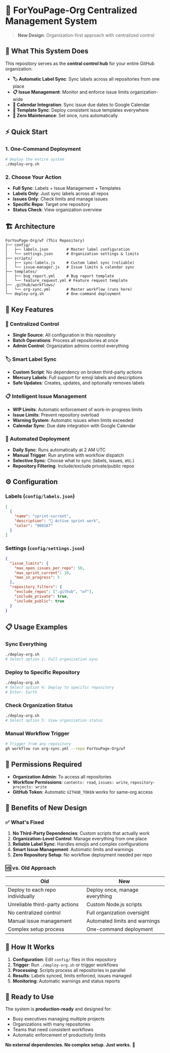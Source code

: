 # 🚀 ForYouPage-Org Centralized Management System

> **New Design**: Organization-first approach with centralized control

## 🎯 What This System Does

This repository serves as the **central control hub** for your entire GitHub organization:

- **🏷️ Automatic Label Sync**: Sync labels across all repositories from one place
- **📋 Issue Management**: Monitor and enforce issue limits organization-wide  
- **📅 Calendar Integration**: Sync issue due dates to Google Calendar
- **📝 Template Sync**: Deploy consistent issue templates everywhere
- **🔧 Zero Maintenance**: Set once, runs automatically

## ⚡ Quick Start

### 1. One-Command Deployment

```bash
# Deploy the entire system
./deploy-org.sh
```

### 2. Choose Your Action

- **Full Sync**: Labels + Issue Management + Templates
- **Labels Only**: Just sync labels across all repos
- **Issues Only**: Check limits and manage issues
- **Specific Repo**: Target one repository
- **Status Check**: View organization overview

## 🏗️ Architecture

```
ForYouPage-Org/wf (This Repository)
├── config/
│   ├── labels.json        # Master label configuration
│   └── settings.json      # Organization settings & limits
├── scripts/
│   ├── sync-labels.js     # Custom label sync (reliable)
│   └── issue-manager.js   # Issue limits & calendar sync
├── templates/
│   ├── bug_report.yml     # Bug report template
│   └── feature_request.yml # Feature request template
├── .github/workflows/
│   └── org-sync.yml       # Master workflow (runs here)
└── deploy-org.sh          # One-command deployment
```

## 🔧 Key Features

### 🎯 Centralized Control
- **Single Source**: All configuration in this repository
- **Batch Operations**: Process all repositories at once
- **Admin Control**: Organization admins control everything

### 🏷️ Smart Label Sync
- **Custom Script**: No dependency on broken third-party actions
- **Mercury Labels**: Full support for emoji labels and descriptions
- **Safe Updates**: Creates, updates, and optionally removes labels

### 📋 Intelligent Issue Management
- **WIP Limits**: Automatic enforcement of work-in-progress limits
- **Issue Limits**: Prevent repository overload
- **Warning System**: Automatic issues when limits exceeded
- **Calendar Sync**: Due date integration with Google Calendar

### 🚀 Automated Deployment
- **Daily Sync**: Runs automatically at 2 AM UTC
- **Manual Trigger**: Run anytime with workflow dispatch
- **Selective Sync**: Choose what to sync (labels, issues, etc.)
- **Repository Filtering**: Include/exclude private/public repos

## ⚙️ Configuration

### Labels (`config/labels.json`)
```json
[
  {
    "name": "sprint-current",
    "description": "🎯 Active sprint work", 
    "color": "960167"
  }
]
```

### Settings (`config/settings.json`)
```json
{
  "issue_limits": {
    "max_open_issues_per_repo": 50,
    "max_sprint_current": 10,
    "max_in_progress": 5
  },
  "repository_filters": {
    "exclude_repos": [".github", "wf"],
    "include_private": true,
    "include_public": true
  }
}
```

## 📋 Usage Examples

### Sync Everything
```bash
./deploy-org.sh
# Select option 1: Full organization sync
```

### Deploy to Specific Repository
```bash
./deploy-org.sh  
# Select option 4: Deploy to specific repository
# Enter: Earth
```

### Check Organization Status
```bash
./deploy-org.sh
# Select option 5: View organization status
```

### Manual Workflow Trigger
```bash
# Trigger from any repository
gh workflow run org-sync.yml --repo ForYouPage-Org/wf
```

## 🔐 Permissions Required

- **Organization Admin**: To access all repositories
- **Workflow Permissions**: `contents: read`, `issues: write`, `repository-projects: write`
- **GitHub Token**: Automatic `GITHUB_TOKEN` works for same-org access

## 🎯 Benefits of New Design

### ✅ What's Fixed
1. **No Third-Party Dependencies**: Custom scripts that actually work
2. **Organization-Level Control**: Manage everything from one place
3. **Reliable Label Sync**: Handles emojis and complex configurations
4. **Smart Issue Management**: Automatic limits and warnings
5. **Zero Repository Setup**: No workflow deployment needed per repo

### 🆚 vs. Old Approach
| Old | New |
|-----|-----|
| Deploy to each repo individually | Deploy once, manage everything |
| Unreliable third-party actions | Custom Node.js scripts |
| No centralized control | Full organization oversight |
| Manual issue management | Automated limits and warnings |
| Complex setup process | One-command deployment |

## 🔄 How It Works

1. **Configuration**: Edit `config/` files in this repository
2. **Trigger**: Run `./deploy-org.sh` or trigger workflows
3. **Processing**: Scripts process all repositories in parallel
4. **Results**: Labels synced, limits enforced, issues managed
5. **Monitoring**: Automatic warnings and status reports

## 🎉 Ready to Use

The system is **production-ready** and designed for:
- Busy executives managing multiple projects
- Organizations with many repositories
- Teams that need consistent workflows
- Automatic enforcement of productivity limits

**No external dependencies. No complex setup. Just works.** 🚀